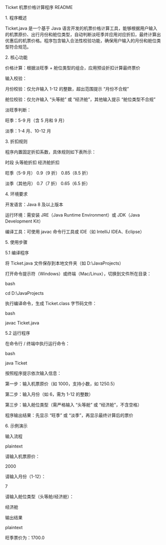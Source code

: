 Ticket 机票价格计算程序 README

1\. 程序概述

Ticket.java 是一个基于 Java 语言开发的机票价格计算工具，能够根据用户输入的机票原价、出行月份和舱位类型，自动判断淡旺季并应用对应折扣，最终计算出优惠后的机票价格。程序包含输入合法性校验功能，确保用户输入的月份和舱位类型符合规范。

2\. 核心功能

价格计算：根据淡旺季 + 舱位类型的组合，应用预设折扣计算最终票价

输入校验：

月份校验：仅允许输入 1-12 的整数，超出范围提示 “月份不合规”

舱位校验：仅允许输入 “头等舱” 或 “经济舱”，其他输入提示 “舱位类型不合规”

淡旺季判断：

旺季：5-9 月（含 5 月和 9 月）

淡季：1-4 月、10-12 月

3\. 折扣规则

程序内置固定折扣系数，具体规则如下表所示：

时段	头等舱折扣	经济舱折扣

旺季（5-9 月）	0.9（9 折）	0.85（8.5 折）

淡季（其他月）	0.7（7 折）	0.65（6.5 折）

4\. 环境要求

开发语言：Java 8 及以上版本

运行环境：需安装 JRE（Java Runtime Environment）或 JDK（Java Development Kit）

编译工具：可使用 javac 命令行工具或 IDE（如 IntelliJ IDEA、Eclipse）

5\. 使用步骤

5.1 编译程序

将 Ticket.java 文件保存到本地文件夹（如 D:\\JavaProjects）

打开命令提示符（Windows）或终端（Mac/Linux），切换到文件所在目录：

bash

cd D:\\JavaProjects

执行编译命令，生成 Ticket.class 字节码文件：

bash

javac Ticket.java

5.2 运行程序

在命令行 / 终端中执行运行命令：

bash

java Ticket

按照程序提示依次输入信息：

第一步：输入机票原价（如 1000，支持小数，如 1250.5）

第二步：输入月份（如 6，需为 1-12 的整数）

第三步：输入舱位类型（需严格输入 “头等舱” 或 “经济舱”，不含空格）

程序输出结果：先显示 “旺季” 或 “淡季”，再显示最终计算后的票价

6\. 示例演示

输入流程

plaintext

请输入机票原价：

2000

请输入月份（1-12）：

7

请输入舱位类型（头等舱/经济舱）：

经济舱

输出结果

plaintext

旺季票价为：1700.0


